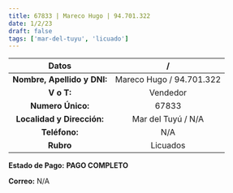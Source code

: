 ```yaml
---
title: 67833 | Mareco Hugo | 94.701.322
date: 1/2/23
draft: false
tags: ['mar-del-tuyu', 'licuado']
---
```


|          **Datos**          |             /            |
|:---------------------------:|:------------------------:|
| **Nombre, Apellido y DNI:** | Mareco Hugo / 94.701.322 |
|          **V o T:**         |         Vendedor         |
|      **Numero Único:**      |           67833          |
|  **Localidad y Dirección:** |    Mar del Tuyú / N/A    |
|        **Teléfono:**        |            N/A           |
|          **Rubro**          |         Licuados         |

**Estado de Pago:** **PAGO COMPLETO**

**Correo:** N/A
